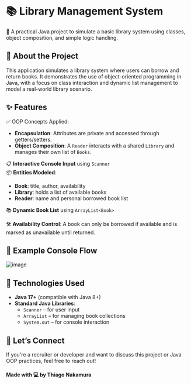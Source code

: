 # 📚 Library Management System  
🚀 A practical Java project to simulate a basic library system using classes, object composition, and simple logic handling.

## 🧠 About the Project  
This application simulates a library system where users can borrow and return books. It demonstrates the use of object-oriented programming in Java, with a focus on class interaction and dynamic list management to model a real-world library scenario.

## ✨ Features  
✅ OOP Concepts Applied:

- **Encapsulation**: Attributes are private and accessed through getters/setters.  
- **Object Composition**: A `Reader` interacts with a shared `Library` and manages their own list of `Books`.

📋 **Interactive Console Input** using `Scanner`  
📦 **Entities Modeled**:

- **Book**: title, author, availability  
- **Library**: holds a list of available books  
- **Reader**: name and personal borrowed book list  

📚 **Dynamic Book List** using `ArrayList<Book>`

🛠️ **Availability Control**: A book can only be borrowed if available and is marked as unavailable until returned.

## 🧪 Example Console Flow

![image](https://github.com/user-attachments/assets/c7e2dd87-3f13-498b-8b7e-9f395620436f)

## 🧰 Technologies Used  
- **Java 17+** (compatible with Java 8+)  
- **Standard Java Libraries**:  
  - `Scanner` – for user input  
  - `ArrayList` – for managing book collections  
  - `System.out` – for console interaction

 ## 🤝 Let’s Connect  
If you're a recruiter or developer and want to discuss this project or Java OOP practices, feel free to reach out!

#### Made with 💻 by Thiago Nakamura
